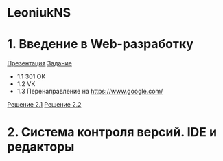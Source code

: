 # LeoniukNS

# 1. Введение в Web-разработку

[Презентация](https://docs.google.com/presentation/d/1zfDRP1nq9DJJbuWsHeGOGXB_qqSscd-lUq0fVfs7E0o/edit)
[Задание](https://github.com/AdukarIT/_Tasks_/blob/master/task1.pdf)

- 1.1 301 ОК
- 1.2 VK
- 1.3 Перенаправление на https://www.google.com/

[Решение 2.1](https://jsfiddle.net/RainyNick/pcjmwtz6/)
[Решение 2.2](https://jsfiddle.net/RainyNick/uaohds56/)

# 2. Система контроля версий. IDE и редакторы
